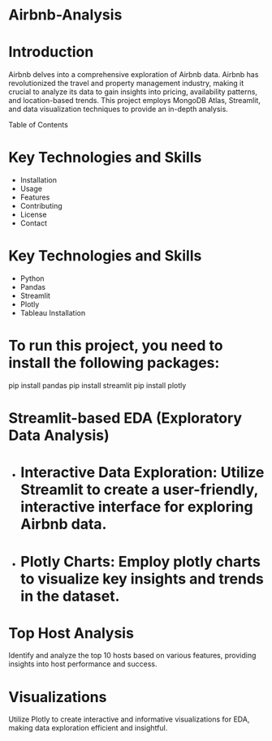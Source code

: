 # Airbnb-Analysis

# Introduction
Airbnb delves into a comprehensive exploration of Airbnb data. Airbnb has revolutionized the travel and property management industry, making it crucial to analyze its data to gain insights into pricing, availability patterns, and location-based trends. This project employs MongoDB Atlas, Streamlit, and data visualization techniques to provide an in-depth analysis.

Table of Contents

# Key Technologies and Skills
* Installation
* Usage
* Features
* Contributing
* License
* Contact

# Key Technologies and Skills
* Python
* Pandas
* Streamlit
* Plotly
* Tableau
Installation

# To run this project, you need to install the following packages:
pip install pandas
pip install streamlit
pip install plotly

# Streamlit-based EDA (Exploratory Data Analysis)
* # Interactive Data Exploration: Utilize Streamlit to create a user-friendly, interactive interface for exploring Airbnb data.
* # Plotly Charts: Employ plotly charts to visualize key insights and trends in the dataset.

# Top Host Analysis
Identify and analyze the top 10 hosts based on various features, providing insights into host performance and success.

# Visualizations
Utilize Plotly to create interactive and informative visualizations for EDA, making data exploration efficient and insightful.
